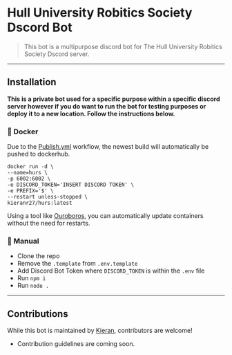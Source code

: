 # Hull University Robitics Society Dscord Bot
> This bot is a multipurpose discord bot for The Hull University Robitics Society Dscord server.

---
## Installation 
**This is a private bot used for a specific purpose within a specific discord server however if you do want to run the bot for testing purposes or deploy it to a new location. Follow the instructions below.** 

### 🐋 Docker 
Due to the [Publish.yml](.github/workflows/publish.yml) workflow, the newest build will automatically be pushed to dockerhub.

```docker
docker run -d \
--name=hurs \
-p 6002:6002 \
-e DISCORD_TOKEN='INSERT DISCORD TOKEN' \
-e PREFIX='$' \
--restart unless-stopped \
kieranr27/hurs:latest
```

Using a tool like [Ouroboros](https://github.com/pyouroboros/ouroboros), you can automatically update containers without the need for restarts.

### 👷 Manual
- Clone the repo 
- Remove the `.template` from `.env.template`
- Add Discord Bot Token where `DISCORD_TOKEN` is within the `.env` file 
- Run `npm i`
- Run `node .`

---
## Contributions
While this bot is maintained by [Kieran](https://github.com/KieranRobson), contributors are welcome! 
- Contribution guidelines are coming soon.
